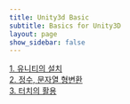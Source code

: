 ```yaml
---
title: Unity3d Basic
subtitle: Basics for Unity3D
layout: page
show_sidebar: false
---
```


[1. 유니티의 설치](https://beatchoi.github.io/unity3d/basics/2020/04/17/unity_00Installation/)<br/>
[2. 정수, 문자열 형변환](https://beatchoi.github.io/unity3d/basics/2020/04/23/type-conversion/)<br/>
[3. 터치의 활용](https://beatchoi.github.io/unity3d/basics/2020/04/17/touch01/)<br/>


